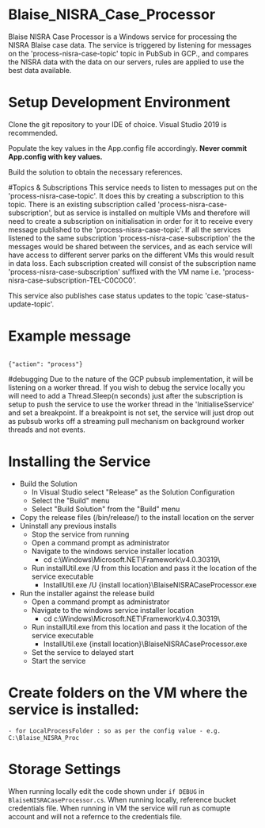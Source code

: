 # Blaise_NISRA_Case_Processor

Blaise NISRA Case Processor is a Windows service for processing the NISRA Blaise case data. The service is triggered by listening for messages on 
the 'process-nisra-case-topic' topic in PubSub in GCP., and compares the NISRA data with the data on our servers, rules are applied to use the best data available.

# Setup Development Environment

Clone the git repository to your IDE of choice. Visual Studio 2019 is recommended.

Populate the key values in the App.config file accordingly. **Never commit App.config with key values.**

Build the solution to obtain the necessary references.

#Topics & Subscriptions
This service needs to listen to messages put on the 'process-nisra-case-topic'. It does this by creating a subscription to this topic. There is an existing subscription called 'process-nisra-case-subscription', but as service is installed on multiple VMs and therefore will need to create a subscription 
on initialisation in order for it to receive every message published to the 'process-nisra-case-topic'. If all the services listened to the same subscription 'process-nisra-case-subscription' the the messages would be shared between the services,
and as each service will have access to different server parks on the different VMs this would result in data loss. Each subscription created will consist of the subscription name 'process-nisra-case-subscription' suffixed with the VM name 
i.e. 'process-nisra-case-subscription-TEL-C0C0C0'.

This service also publishes case status updates to the topic 'case-status-update-topic'.

    
# Example message
```

{"action": "process"}

```

#debugging
Due to the nature of the GCP pubsub implementation, it will be listening on a worker thread. If you wish to debug the service locally you will
need to add a Thread.Sleep(n seconds) just after the subscription is setup to push the service to use the worker thread in the 'InitialiseSservice' and set a breakpoint. If a breakpoint is not set,
the service will just drop out as pubsub works off a streaming pull mechanism on background worker threads and not events.


# Installing the Service

  - Build the Solution
    - In Visual Studio select "Release" as the Solution Configuration
    - Select the "Build" menu
    - Select "Build Solution" from the "Build" menu
  - Copy the release files (/bin/release/) to the install location on the server
  - Uninstall any previous installs
    - Stop the service from running
    - Open a command prompt as administrator
    - Navigate to the windows service installer location
      - cd c:\Windows\Microsoft.NET\Framework\v4.0.30319\
    - Run installUtil.exe /U from this location and pass it the location of the service executable
      - InstallUtil.exe /U {install location}\BlaiseNISRACaseProcessor.exe
  - Run the installer against the release build
    - Open a command prompt as administrator
    - Navigate to the windows service installer location
      - cd c:\Windows\Microsoft.NET\Framework\v4.0.30319\
    - Run installUtil.exe from this location and pass it the location of the service executable
      - InstallUtil.exe {install location}\BlaiseNISRACaseProcessor.exe
    - Set the service to delayed start
    - Start the service

# Create folders on the VM where the service is installed:

    - for LocalProcessFolder : so as per the config value - e.g. C:\Blaise_NISRA_Proc

# Storage Settings

When running locally edit the code shown under `if DEBUG` in `BlaiseNISRACaseProcessor.cs`. When running locally, reference bucket credentials file. When running in VM the service will run as comupte account and will not a refernce to the credentials file.
  
    
    
